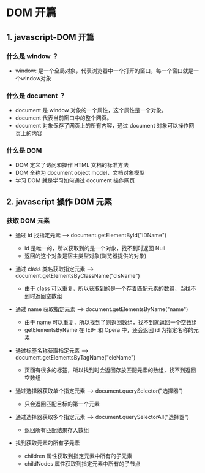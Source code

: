 # DOM 开篇

## 1. javascript-DOM 开篇
### 什么是 window ？
  - window: 是一个全局对象，代表浏览器中一个打开的窗口，每一个窗口就是一个window对象
### 什么是 document ？
  - document 是 window 对象的一个属性，这个属性是一个对象。
  - document 代表当前窗口中的整个网页。
  - document 对象保存了网页上的所有内容，通过 document 对象可以操作网页上的内容
### 什么是 DOM
  - DOM 定义了访问和操作 HTML 文档的标准方法
  - DOM 全称为 document object model，文档对象模型
  - 学习 DOM 就是学习如何通过 document 操作网页

## 2. javascript 操作 DOM 元素
### 获取 DOM 元素
  - 通过 id 找指定元素 --> document.getElementById("IDName")
    - id 是唯一的，所以获取到的是一个对象，找不到时返回 Null
    - 返回的这个对象是宿主类型对象(浏览器提供的对象)
  
  - 通过 class 类名获取指定元素  --> document.getElementsByClassName("clsName")
    - 由于 class 可以重复，所以获取到的是一个存着匹配元素的数组，当找不到时返回空数组
  
  - 通过 name 获取指定元素  --> document.getElementsByName("name")
    - 由于 name 可以重复，所以找到了则返回数组，找不到就返回一个空数组
    - getElementsByName 在 IE9- 和 Opera 中，还会返回 id 为指定名称的元素
  
  - 通过标签名称获取指定元素 --> document.getElementsByTagName("eleName")
    - 页面有很多的标签，所以找到时会返回存放匹配元素的数组，找不到返回空数组

  - 通过选择器获取单个指定元素  --> document.querySelector("选择器")
    - 只会返回匹配目标的第一个元素

  - 通过选择器获取多个指定元素  --> document.querySelectorAll("选择器")
    - 返回所有匹配结果存入数组

  - 找到获取元素的所有子元素
    - children 属性获取到指定元素中所有的子元素
    - childNodes 属性获取到指定元素中所有的子节点
  
